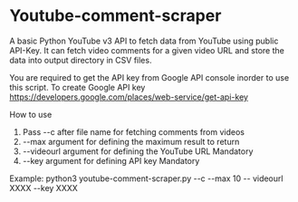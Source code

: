 # Youtube-comment-scraper
A basic Python YouTube v3 API to fetch data from YouTube using public API-Key. It can fetch video comments for a given video URL and store the data into output directory in CSV files.

You are required to get the API key from Google API console inorder to use this script.
To create Google API key
https://developers.google.com/places/web-service/get-api-key

How to use
1. Pass --c after file name for fetching comments from videos
2. --max argument for defining the maximum result to return
3. --videourl argument for defining the YouTube URL Mandatory
4. --key argument for defining API key Mandatory

Example: python3 youtube-comment-scraper.py --c --max 10 --
videourl XXXX --key XXXX
